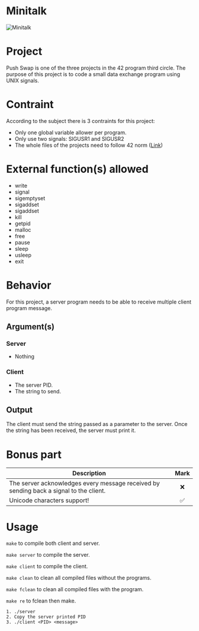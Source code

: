 # Minitalk
<img alt="Minitalk" src="https://img.shields.io/static/v1?label=Minitalk&message=110+/+125&color=gree&style=plastic"/>

# Project
Push Swap is one of the three projects in the 42 program third circle. The purpose of this project is to code a small data exchange program using UNIX signals.

# Contraint
According to the subject there is 3 contraints for this project:
*  Only one global variable allower per program.
*  Only use two signals: SIGUSR1 and SIGUSR2
*  The whole files of the projects need to follow 42 norm ([Link](https://github.com/42School/norminette/blob/master/pdf/en.norm.pdf))

# External function(s) allowed
* write
* signal
* sigemptyset
* sigaddset
* sigaddset
* kill
* getpid
* malloc
* free
* pause
* sleep
* usleep
* exit

# Behavior
For this project, a server program needs to be able to receive multiple client program message.

## Argument(s)

 ### Server
*  Nothing

 ### Client
*  The server PID.
*  The string to send.

## Output
The client must send the string passed as a parameter to the server.
Once the string has been received, the server must print it.

# Bonus part
| Description | Mark |
|      --     |:----:|
| The server acknowledges every message received by sending back a signal to the client. | :x: |
| Unicode characters support! | :white_check_mark: |


# Usage

``make`` to compile both client and server.

``make server`` to compile the server.

``make client`` to compile the client.

``make clean`` to clean all compiled files without the programs.

``make fclean`` to clean all compiled files with the program.

``make re`` to fclean then make.

```
1. ./server 
2. Copy the server printed PID
3. ./client <PID> <message>
